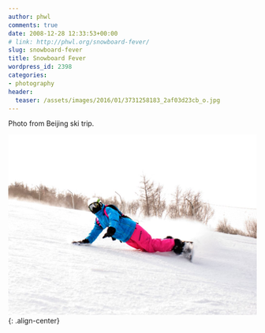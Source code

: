 ```yaml
---
author: phwl
comments: true
date: 2008-12-28 12:33:53+00:00
# link: http://phwl.org/snowboard-fever/
slug: snowboard-fever
title: Snowboard Fever
wordpress_id: 2398
categories:
- photography
header:
  teaser: /assets/images/2016/01/3731258183_2af03d23cb_o.jpg
---
```


Photo from Beijing ski trip.

![](/assets/images/2016/01/3731258183_2af03d23cb_o.jpg){: .align-center}
